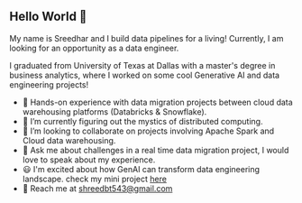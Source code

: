 ## Hello World 👋
My name is Sreedhar and I build data pipelines for a living! Currently, I am looking for an opportunity as a data engineer.

I graduated from University of Texas at Dallas with a master's degree in business analytics, where I worked on some cool Generative AI and data engineering projects!


- 💼 Hands-on experience with data migration projects between cloud data warehousing platforms (Databricks & Snowflake).
- 🔭 I’m currently figuring out the mystics of distributed computing.
- 👯 I’m looking to collaborate on projects involving Apache Spark and Cloud data warehousing.
- 💬 Ask me about challenges in a real time data migration project, I would love to speak about my experience.
- 😃 I'm excited about how GenAI can transform data engineering landscape. check my mini project [here](https://github.com/sree2798/Talk-to-a-database-using-GenAI)
- 📧 Reach me at shreedbt543@gmail.com

